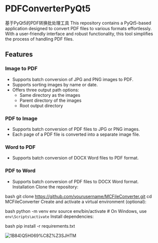 # PDFConverterPyQt5

基于PyQt5的PDF转换批处理工具 This repository contains a PyQt5-based application designed to convert PDF files to various formats effortlessly. With a user-friendly interface and robust functionality, this tool simplifies the process of handling PDF files.

## Features

### Image to PDF
- Supports batch conversion of JPG and PNG images to PDF.
- Supports sorting images by name or date.
- Offers three output path options:
  - Same directory as the images
  - Parent directory of the images
  - Root output directory

### PDF to Image
- Supports batch conversion of PDF files to JPG or PNG images.
- Each page of a PDF file is converted into a separate image file.

### Word to PDF
- Supports batch conversion of DOCX Word files to PDF format.

### PDF to Word
- Supports batch conversion of PDF files to DOCX Word format.
Installation
Clone the repository:

bash
git clone https://github.com/yourusername/MCFileConverter.git
cd MCFileConverter
Create and activate a virtual environment (optional):

bash
python -m venv env
source env/bin/activate  # On Windows, use `env\Scripts\activate`
Install dependencies:

bash
pip install -r requirements.txt



![1B84)Q5H069%C8Z%Z3SJHTM](https://github.com/user-attachments/assets/ce86d5bd-bece-49cd-a169-3ad61aad7045)
